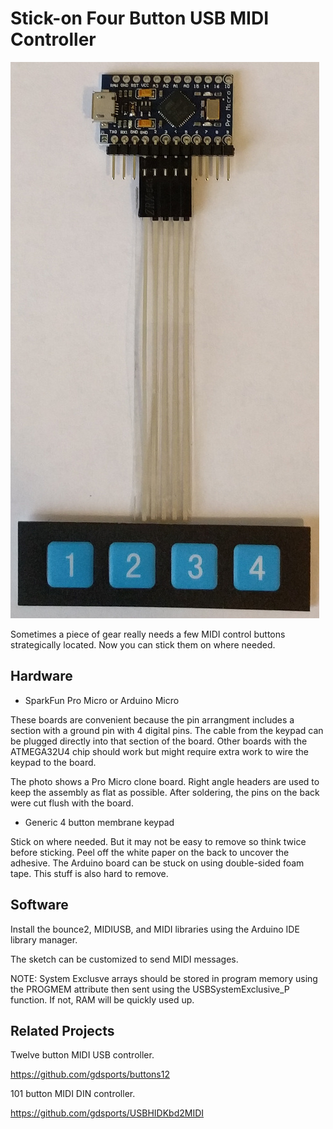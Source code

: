 # Stick-on Four Button USB MIDI Controller

![Four button USB MIDI controller](./images/buttons4.jpg)

Sometimes a piece of gear really needs a few MIDI control buttons strategically
located. Now you can stick them on where needed.

## Hardware

* SparkFun Pro Micro or Arduino Micro

These boards are convenient because the pin arrangment includes a section with
a ground pin with 4 digital pins. The cable from the keypad can be plugged
directly into that section of the board. Other boards with the ATMEGA32U4 chip
should work but might require extra work to wire the keypad to the board.

The photo shows a Pro Micro clone board. Right angle headers are used to keep
the assembly as flat as possible. After soldering, the pins on the back were
cut flush with the board.

* Generic 4 button membrane keypad

Stick on where needed. But it may not be easy to remove so think twice before
sticking. Peel off the white paper on the back to uncover the adhesive. The
Arduino board can be stuck on using double-sided foam tape. This stuff is also
hard to remove.

## Software

Install the bounce2, MIDIUSB, and MIDI libraries using the Arduino IDE library
manager.

The sketch can be customized to send MIDI messages.

NOTE: System Exclusve arrays should be stored in program memory using the
PROGMEM attribute then sent using the USBSystemExclusive_P function. If not,
RAM will be quickly used up.

## Related Projects

Twelve button MIDI USB controller.

https://github.com/gdsports/buttons12

101 button MIDI DIN controller.

https://github.com/gdsports/USBHIDKbd2MIDI
